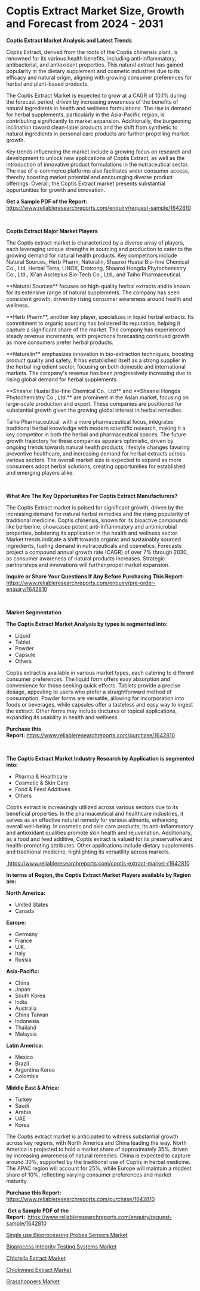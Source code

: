 <p><h1>Coptis Extract Market Size, Growth and Forecast from 2024 - 2031</h1></p><p><strong>Coptis Extract Market Analysis and Latest Trends</strong></p>
<p><p>Coptis Extract, derived from the roots of the Coptis chinensis plant, is renowned for its various health benefits, including anti-inflammatory, antibacterial, and antioxidant properties. This natural extract has gained popularity in the dietary supplement and cosmetic industries due to its efficacy and natural origin, aligning with growing consumer preferences for herbal and plant-based products.</p><p>The Coptis Extract Market is expected to grow at a CAGR of 10.1% during the forecast period, driven by increasing awareness of the benefits of natural ingredients in health and wellness formulations. The rise in demand for herbal supplements, particularly in the Asia-Pacific region, is contributing significantly to market expansion. Additionally, the burgeoning inclination toward clean-label products and the shift from synthetic to natural ingredients in personal care products are further propelling market growth.</p><p>Key trends influencing the market include a growing focus on research and development to unlock new applications of Coptis Extract, as well as the introduction of innovative product formulations in the nutraceutical sector. The rise of e-commerce platforms also facilitates wider consumer access, thereby boosting market potential and encouraging diverse product offerings. Overall, the Coptis Extract market presents substantial opportunities for growth and innovation.</p></p>
<p><strong>Get a Sample PDF of the Report:&nbsp;</strong> <a href="https://www.reliableresearchreports.com/enquiry/request-sample/1642810?utm_campaign=114&utm_medium=2&utm_source=Github&utm_content=ia&utm_term=11112024&utm_id=coptis-extract">https://www.reliableresearchreports.com/enquiry/request-sample/1642810</a></p>
<p>&nbsp;</p>
<p><strong>Coptis Extract Major Market Players</strong></p>
<p><p>The Coptis extract market is characterized by a diverse array of players, each leveraging unique strengths in sourcing and production to cater to the growing demand for natural health products. Key competitors include Natural Sources, Herb Pharm, Naturalin, Shaanxi Huatai Bio-fine Chemical Co., Ltd, Herbal Terra, LINOX, Drotrong, Shaanxi Hongda Phytochemistry Co., Ltd., Xi'an Asclepius Bio-Tech Co., Ltd., and Taiho Pharmaceutical.</p><p>**Natural Sources** focuses on high-quality herbal extracts and is known for its extensive range of natural supplements. The company has seen consistent growth, driven by rising consumer awareness around health and wellness.</p><p>**Herb Pharm**, another key player, specializes in liquid herbal extracts. Its commitment to organic sourcing has bolstered its reputation, helping it capture a significant share of the market. The company has experienced steady revenue increments, with projections forecasting continued growth as more consumers prefer herbal products.</p><p>**Naturalin** emphasizes innovation in bio-extraction techniques, boosting product quality and safety. It has established itself as a strong supplier in the herbal ingredient sector, focusing on both domestic and international markets. The company's revenue has been progressively increasing due to rising global demand for herbal supplements.</p><p>**Shaanxi Huatai Bio-fine Chemical Co., Ltd** and **Shaanxi Hongda Phytochemistry Co., Ltd.** are prominent in the Asian market, focusing on large-scale production and export. These companies are positioned for substantial growth given the growing global interest in herbal remedies.</p><p>Taiho Pharmaceutical, with a more pharmaceutical focus, integrates traditional herbal knowledge with modern scientific research, making it a key competitor in both the herbal and pharmaceutical spaces. The future growth trajectory for these companies appears optimistic, driven by ongoing trends towards natural health products, lifestyle changes favoring preventive healthcare, and increasing demand for herbal extracts across various sectors. The overall market size is expected to expand as more consumers adopt herbal solutions, creating opportunities for established and emerging players alike.</p></p>
<p>&nbsp;</p>
<p><strong>What Are The Key Opportunities For Coptis Extract Manufacturers?</strong></p>
<p><p>The Coptis Extract market is poised for significant growth, driven by the increasing demand for natural herbal remedies and the rising popularity of traditional medicine. Coptis chinensis, known for its bioactive compounds like berberine, showcases potent anti-inflammatory and antimicrobial properties, bolstering its application in the health and wellness sector. Market trends indicate a shift towards organic and sustainably sourced ingredients, fueling demand in nutraceuticals and cosmetics. Forecasts project a compound annual growth rate (CAGR) of over 7% through 2030, as consumer awareness of natural products increases. Strategic partnerships and innovations will further propel market expansion.</p></p>
<p><strong>Inquire or Share Your Questions If Any Before Purchasing This Report:</strong> <a href="https://www.reliableresearchreports.com/enquiry/pre-order-enquiry/1642810?utm_campaign=114&utm_medium=2&utm_source=Github&utm_content=ia&utm_term=11112024&utm_id=coptis-extract">https://www.reliableresearchreports.com/enquiry/pre-order-enquiry/1642810</a></p>
<p>&nbsp;</p>
<p><strong>Market Segmentation</strong></p>
<p><strong>The Coptis Extract Market Analysis by types is segmented into:</strong></p>
<p><ul><li>Liquid</li><li>Tablet</li><li>Powder</li><li>Capsule</li><li>Others</li></ul></p>
<p><p>Coptis extract is available in various market types, each catering to different consumer preferences. The liquid form offers easy absorption and convenience for those seeking quick effects. Tablets provide a precise dosage, appealing to users who prefer a straightforward method of consumption. Powder forms are versatile, allowing for incorporation into foods or beverages, while capsules offer a tasteless and easy way to ingest the extract. Other forms may include tinctures or topical applications, expanding its usability in health and wellness.</p></p>
<p><strong>Purchase this Report:&nbsp;</strong><a href="https://www.reliableresearchreports.com/purchase/1642810?utm_campaign=114&utm_medium=2&utm_source=Github&utm_content=ia&utm_term=11112024&utm_id=coptis-extract">https://www.reliableresearchreports.com/purchase/1642810</a></p>
<p>&nbsp;</p>
<p><strong>The Coptis Extract Market Industry Research by Application is segmented into:</strong></p>
<p><ul><li>Pharma & Healthcare</li><li>Cosmetic & Skin Care</li><li>Food & Feed Additives</li><li>Others</li></ul></p>
<p><p>Coptis extract is increasingly utilized across various sectors due to its beneficial properties. In the pharmaceutical and healthcare industries, it serves as an effective natural remedy for various ailments, enhancing overall well-being. In cosmetic and skin care products, its anti-inflammatory and antioxidant qualities promote skin health and rejuvenation. Additionally, as a food and feed additive, Coptis extract is valued for its preservative and health-promoting attributes. Other applications include dietary supplements and traditional medicine, highlighting its versatility across markets.</p></p>
<p><a href="https://www.reliableresearchreports.com/coptis-extract-market-r1642810?utm_campaign=114&utm_medium=2&utm_source=Github&utm_content=ia&utm_term=11112024&utm_id=coptis-extract">&nbsp;https://www.reliableresearchreports.com/coptis-extract-market-r1642810</a></p>
<p><strong>In terms of Region, the Coptis Extract Market Players available by Region are:</strong></p>
<p>
    <p> <strong> North America: </strong>
        <ul>
            <li>United States</li>
            <li>Canada</li>
        </ul>
        </p> 
    <p> <strong> Europe: </strong>
        <ul>
            <li>Germany</li>
            <li>France</li>
            <li>U.K.</li>
            <li>Italy</li>
            <li>Russia</li>
        </ul>
        </p> 
    <p> <strong> Asia-Pacific: </strong>
        <ul>
            <li>China</li>
            <li>Japan</li>
            <li>South Korea</li>
            <li>India</li>
            <li>Australia</li>
            <li>China Taiwan</li>
            <li>Indonesia</li>
            <li>Thailand</li>
            <li>Malaysia</li>
        </ul>
        </p> 
    <p> <strong> Latin America: </strong>
        <ul>
            <li>Mexico</li>
            <li>Brazil</li>
            <li>Argentina Korea</li>
            <li>Colombia</li>
        </ul>
        </p> 
    <p> <strong> Middle East & Africa: </strong>
        <ul>
            <li>Turkey</li>
            <li>Saudi</li>
            <li>Arabia</li>
            <li>UAE</li>
            <li>Korea</li>
        </ul>
    </p>
    </p>
<p><p>The Coptis extract market is anticipated to witness substantial growth across key regions, with North America and China leading the way. North America is projected to hold a market share of approximately 35%, driven by increasing awareness of natural remedies. China is expected to capture around 30%, supported by the traditional use of Coptis in herbal medicine. The APAC region will account for 25%, while Europe will maintain a modest share of 10%, reflecting varying consumer preferences and market maturity.</p></p>
<p><strong>Purchase this Report: </strong><a href="https://www.reliableresearchreports.com/purchase/1642810?utm_campaign=114&utm_medium=2&utm_source=Github&utm_content=ia&utm_term=11112024&utm_id=coptis-extract">https://www.reliableresearchreports.com/purchase/1642810</a></p>
<p>&nbsp;<strong>Get a Sample PDF of the Report:&nbsp;&nbsp;</strong><a href="https://www.reliableresearchreports.com/enquiry/request-sample/1642810?utm_campaign=114&utm_medium=2&utm_source=Github&utm_content=ia&utm_term=11112024&utm_id=coptis-extract">https://www.reliableresearchreports.com/enquiry/request-sample/1642810</a></p>
<p><strong></strong></p>
<p><p><a href="https://issuu.com/reportprime-2/docs/single-use-bioprocessing-probes-sen_acd05ee60da0c9?utm_campaign=114&utm_medium=2&utm_source=Github&utm_content=ia&utm_term=11112024&utm_id=coptis-extract">Single use Bioprocessing Probes Sensors Market</a></p><p><a href="https://issuu.com/reportprime-2/docs/bioprocess-integrity-testing-system_2a85819913187d?utm_campaign=114&utm_medium=2&utm_source=Github&utm_content=ia&utm_term=11112024&utm_id=coptis-extract">Bioprocess Integrity Testing Systems Market</a></p><p><a href="https://github.com/cristy9x9bur/Market-Research-Report-List-1/blob/main/chlorella-extract-market.md?utm_campaign=114&utm_medium=2&utm_source=Github&utm_content=ia&utm_term=11112024&utm_id=coptis-extract">Chlorella Extract Market</a></p><p><a href="https://github.com/isbel3opkkem/Market-Research-Report-List-1/blob/main/chickweed-extract-market.md?utm_campaign=114&utm_medium=2&utm_source=Github&utm_content=ia&utm_term=11112024&utm_id=coptis-extract">Chickweed Extract Market</a></p><p><a href="https://www.linkedin.com/pulse/grasshoppers-market-velocity-63-cagr-trajectory-2024-2031-sentiq-wzese?utm_campaign=114&utm_medium=2&utm_source=Github&utm_content=ia&utm_term=11112024&utm_id=coptis-extract">Grasshoppers Market</a></p></p>